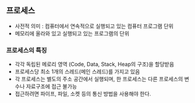 

## 프로세스

- 사전적 의미 : 컴퓨터에서 연속적으로 실행되고 있는 컴퓨터 프로그램 단위
- 메모리에 올라와 있고 실행되고 있는 프로그램의 단위


### 프로세스의 특징

- 각각 독립된 메로리 영역 (Code, Data, Stack, Heap의 구조)을 할당받음
- 프로세스당 최소 1개의 스레드(메인 스레드)를 가지고 있음
- 각 프로세스는 별도의 주소 공간에서 실행되며, 한 프로세스는 다른 프로세스의 변수나 자료구조에 접근 불가능
- 접근하려면 파이프, 파일, 소켓 등의 통신 방법을 사용해야 한다.